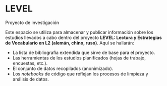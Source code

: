 # LEVEL
Proyecto de investigación

Este espacio se utiliza para almacenar y publicar información sobre los estudios llevados a cabo dentro del proyecto <b>LEVEL: Lectura y Estrategias de Vocabulario en L2 (alemán, chino, ruso)</b>.
Aquí se hallarán:
- La lista de bibliografía extendida que sirve de base para el proyecto.
- Las herramientas de los estudios planificados (hojas de trabajo, encuestas, etc.).
- El conjunto de datos recopilados (anonimizado).
- Los <i>notebooks</i> de código que reflejan los procesos de limpieza y análisis de datos.
